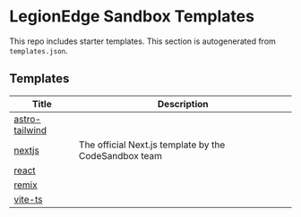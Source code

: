 # LegionEdge Sandbox Templates

This repo includes starter templates. This section is autogenerated from `templates.json`.

## Templates

| Title | Description |
|------|-------------|
| [astro-tailwind](https://github.com/LegionEdge/sandbox-templates/tree/main/astro-tailwind) |  |
| [nextjs](https://github.com/LegionEdge/sandbox-templates/tree/main/nextjs) | The official Next.js template by the CodeSandbox team |
| [react](https://github.com/LegionEdge/sandbox-templates/tree/main/react) |  |
| [remix](https://github.com/LegionEdge/sandbox-templates/tree/main/remix) |  |
| [vite-ts](https://github.com/LegionEdge/sandbox-templates/tree/main/vite-ts) |  |

